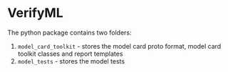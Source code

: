 # VerifyML

The python package contains two folders:

1) `model_card_toolkit` - stores the model card proto format, model card toolkit classes and report templates
2) `model_tests` - stores the model tests
